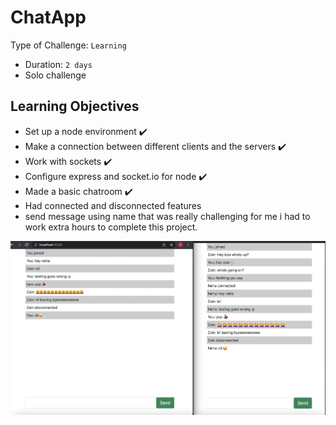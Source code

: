 # ChatApp
Type of Challenge: `Learning`
- Duration: `2 days`
- Solo challenge

## Learning Objectives

- Set up a node environment :heavy_check_mark:
- Make a connection between different clients and the servers :heavy_check_mark:
- Work with sockets :heavy_check_mark:
- Configure express and socket.io for node :heavy_check_mark:
- Made a basic chatroom :heavy_check_mark:
- Had connected and disconnected features
- send message using name that was really challenging for me i had to work extra hours to complete this project.


![image](chatapp.png)

 
